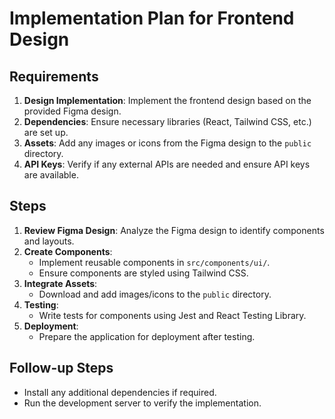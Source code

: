 # Implementation Plan for Frontend Design

## Requirements
1. **Design Implementation**: Implement the frontend design based on the provided Figma design.
2. **Dependencies**: Ensure necessary libraries (React, Tailwind CSS, etc.) are set up.
3. **Assets**: Add any images or icons from the Figma design to the `public` directory.
4. **API Keys**: Verify if any external APIs are needed and ensure API keys are available.

## Steps
1. **Review Figma Design**: Analyze the Figma design to identify components and layouts.
2. **Create Components**: 
   - Implement reusable components in `src/components/ui/`.
   - Ensure components are styled using Tailwind CSS.
3. **Integrate Assets**: 
   - Download and add images/icons to the `public` directory.
4. **Testing**: 
   - Write tests for components using Jest and React Testing Library.
5. **Deployment**: 
   - Prepare the application for deployment after testing.

## Follow-up Steps
- Install any additional dependencies if required.
- Run the development server to verify the implementation.
